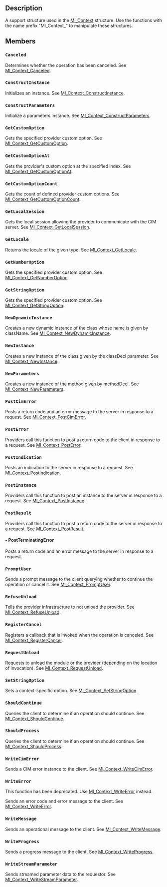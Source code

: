 ## Description

A support structure used in the [MI_Context](https://learn.microsoft.com/windows/desktop/api/mi/ns-mi-mi_context)
structure. Use the functions with the name prefix "MI_Context_" to manipulate these
structures.

## Members

### `Canceled`

Determines whether the operation has been canceled. See
[MI_Context_Canceled](https://learn.microsoft.com/previous-versions/windows/desktop/api/mi/nf-mi-mi_context_canceled).

### `ConstructInstance`

Initializes an instance. See
[MI_Context_ConstructInstance](https://learn.microsoft.com/previous-versions/windows/desktop/api/mi/nf-mi-mi_context_constructinstance).

### `ConstructParameters`

Initialize a parameters instance. See
[MI_Context_ConstructParameters](https://learn.microsoft.com/previous-versions/windows/desktop/api/mi/nf-mi-mi_context_constructparameters).

### `GetCustomOption`

Gets the specified provider custom option. See
[MI_Context_GetCustomOption](https://learn.microsoft.com/previous-versions/windows/desktop/api/mi/nf-mi-mi_context_getcustomoption).

### `GetCustomOptionAt`

Gets the provider's custom option at the specified index. See
[MI_Context_GetCustomOptionAt](https://learn.microsoft.com/previous-versions/windows/desktop/api/mi/nf-mi-mi_context_getcustomoptionat).

### `GetCustomOptionCount`

Gets the count of defined provider custom options. See
[MI_Context_GetCustomOptionCount](https://learn.microsoft.com/previous-versions/windows/desktop/api/mi/nf-mi-mi_context_getcustomoptioncount).

### `GetLocalSession`

Gets the local session allowing the provider to communicate with the CIM server. See
[MI_Context_GetLocalSession](https://learn.microsoft.com/previous-versions/windows/desktop/api/mi/nf-mi-mi_context_getlocalsession).

### `GetLocale`

Returns the locale of the given type. See
[MI_Context_GetLocale](https://learn.microsoft.com/previous-versions/windows/desktop/api/mi/nf-mi-mi_context_getlocale).

### `GetNumberOption`

Gets the specified provider custom option. See
[MI_Context_GetNumberOption](https://learn.microsoft.com/previous-versions/windows/desktop/api/mi/nf-mi-mi_context_getnumberoption).

### `GetStringOption`

Gets the specified provider custom option. See
[MI_Context_GetStringOption](https://learn.microsoft.com/previous-versions/windows/desktop/api/mi/nf-mi-mi_context_getstringoption).

### `NewDynamicInstance`

Creates a new dynamic instance of the class whose name is given by className. See
[MI_Context_NewDynamicInstance](https://learn.microsoft.com/previous-versions/windows/desktop/api/mi/nf-mi-mi_context_newdynamicinstance).

### `NewInstance`

Creates a new instance of the class given by the classDecl parameter. See
[MI_Context_NewInstance](https://learn.microsoft.com/previous-versions/windows/desktop/api/mi/nf-mi-mi_context_newinstance).

### `NewParameters`

Creates a new instance of the method given by methodDecl. See
[MI_Context_NewParameters](https://learn.microsoft.com/previous-versions/windows/desktop/api/mi/nf-mi-mi_context_newparameters).

### `PostCimError`

Posts a return code and an error message to the server in response to a request. See
[MI_Context_PostCimError](https://learn.microsoft.com/previous-versions/windows/desktop/api/mi/nf-mi-mi_context_postcimerror).

### `PostError`

Providers call this function to post a return code to the client in response to a request. See
[MI_Context_PostError](https://learn.microsoft.com/previous-versions/windows/desktop/api/mi/nf-mi-mi_context_posterror).

### `PostIndication`

Posts an indication to the server in response to a request. See
[MI_Context_PostIndication](https://learn.microsoft.com/previous-versions/windows/desktop/api/mi/nf-mi-mi_context_postindication).

### `PostInstance`

Providers call this function to post an instance to the server in response to a request. See
[MI_Context_PostInstance](https://learn.microsoft.com/previous-versions/windows/desktop/api/mi/nf-mi-mi_context_postinstance).

### `PostResult`

Providers call this function to post a return code to the server in response to a request. See
[MI_Context_PostResult](https://learn.microsoft.com/previous-versions/windows/desktop/api/mi/nf-mi-mi_context_postresult).

#### - PostTerminatingError

Posts a return code and an error message to the server in response to a request.

### `PromptUser`

Sends a prompt message to the client querying whether to continue the operation or cancel it. See
[MI_Context_PromptUser](https://learn.microsoft.com/previous-versions/windows/desktop/api/mi/nf-mi-mi_context_promptuser).

### `RefuseUnload`

Tells the provider infrastructure to not unload the provider. See
[MI_Context_RefuseUnload](https://learn.microsoft.com/previous-versions/windows/desktop/api/mi/nf-mi-mi_context_refuseunload).

### `RegisterCancel`

Registers a callback that is invoked when the operation is canceled. See
[MI_Context_RegisterCancel](https://learn.microsoft.com/previous-versions/windows/desktop/api/mi/nf-mi-mi_context_registercancel).

### `RequestUnload`

Requests to unload the module or the provider (depending on the location of invocation). See
[MI_Context_RequestUnload](https://learn.microsoft.com/previous-versions/windows/desktop/api/mi/nf-mi-mi_context_requestunload).

### `SetStringOption`

Sets a context-specific option. See
[MI_Context_SetStringOption](https://learn.microsoft.com/previous-versions/windows/desktop/api/mi/nf-mi-mi_context_setstringoption).

### `ShouldContinue`

Queries the client to determine if an operation should continue. See
[MI_Context_ShouldContinue](https://learn.microsoft.com/previous-versions/windows/desktop/api/mi/nf-mi-mi_context_shouldcontinue).

### `ShouldProcess`

Queries the client to determine if an operation should continue. See
[MI_Context_ShouldProcess](https://learn.microsoft.com/previous-versions/windows/desktop/api/mi/nf-mi-mi_context_shouldprocess).

### `WriteCimError`

Sends a CIM error instance to the client. See
[MI_Context_WriteCimError](https://learn.microsoft.com/previous-versions/windows/desktop/api/mi/nf-mi-mi_context_writecimerror).

### `WriteError`

This function has been deprecated. Use
[MI_Context_WriteError](https://learn.microsoft.com/previous-versions/windows/desktop/api/mi/nf-mi-mi_context_writeerror) instead.

Sends an error code and error message to the client. See
[MI_Context_WriteError](https://learn.microsoft.com/previous-versions/windows/desktop/api/mi/nf-mi-mi_context_writeerror).

### `WriteMessage`

Sends an operational message to the client. See
[MI_Context_WriteMessage](https://learn.microsoft.com/previous-versions/windows/desktop/api/mi/nf-mi-mi_context_writemessage).

### `WriteProgress`

Sends a progress message to the client. See
[MI_Context_WriteProgress](https://learn.microsoft.com/previous-versions/windows/desktop/api/mi/nf-mi-mi_context_writeprogress).

### `WriteStreamParameter`

Sends streamed parameter data to the requestor. See
[MI_Context_WriteStreamParameter](https://learn.microsoft.com/previous-versions/windows/desktop/api/mi/nf-mi-mi_context_writestreamparameter).
